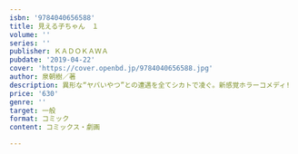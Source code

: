 ```yaml
---
isbn: '9784040656588'
title: 見える子ちゃん　１
volume: ''
series: ''
publisher: ＫＡＤＯＫＡＷＡ
pubdate: '2019-04-22'
cover: 'https://cover.openbd.jp/9784040656588.jpg'
author: 泉朝樹／著
description: 異形な“ヤバいやつ”との遭遇を全てシカトで凌ぐ。新感覚ホラーコメディ!
price: '630'
genre: ''
target: 一般
format: コミック
content: コミックス・劇画

---
```

